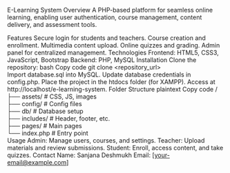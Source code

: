 E-Learning System
Overview
A PHP-based platform for seamless online learning, enabling user authentication, course management, content delivery, and assessment tools.

Features
Secure login for students and teachers.
Course creation and enrollment.
Multimedia content upload.
Online quizzes and grading.
Admin panel for centralized management.
Technologies
Frontend: HTML5, CSS3, JavaScript, Bootstrap
Backend: PHP, MySQL
Installation
Clone the repository:
bash
Copy code
git clone <repository_url>  
Import database.sql into MySQL.
Update database credentials in config.php.
Place the project in the htdocs folder (for XAMPP).
Access at http://localhost/e-learning-system.
Folder Structure
plaintext
Copy code
/  
├── assets/        # CSS, JS, images  
├── config/        # Config files  
├── db/            # Database setup  
├── includes/      # Header, footer, etc.  
├── pages/         # Main pages  
└── index.php      # Entry point  
Usage
Admin: Manage users, courses, and settings.
Teacher: Upload materials and review submissions.
Student: Enroll, access content, and take quizzes.
Contact
Name: Sanjana Deshmukh
Email: [your-email@example.com]
